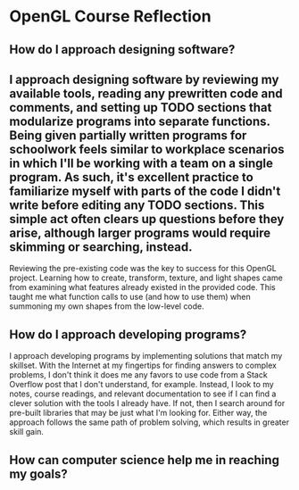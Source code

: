# OpenGL Course Reflection
How do I approach designing software?
--
I approach designing software by reviewing my available tools, reading any prewritten code and comments, and setting up TODO sections that modularize programs into separate functions. Being given partially written programs for schoolwork feels similar to workplace scenarios in which I'll be working with a team on a single program. As such, it's excellent practice to familiarize myself with parts of the code I didn't write before editing any TODO sections. This simple act often clears up questions before they arise, although larger programs would require skimming or searching, instead.
-
Reviewing the pre-existing code was the key to success for this OpenGL project. Learning how to create, transform, texture, and light shapes came from examining what features already existed in the provided code. This taught me what function calls to use (and how to use them) when summoning my own shapes from the low-level code.

How do I approach developing programs?
--
I approach developing programs by implementing solutions that match my skillset. With the Internet at my fingertips for finding answers to complex problems, I don't think it does me any favors to use code from a Stack Overflow post that I don't understand, for example. Instead, I look to my notes, course readings, and relevant documentation to see if I can find a clever solution with the tools I already have. If not, then I search around for pre-built libraries that may be just what I'm looking for. Either way, the approach follows the same path of problem solving, which results in greater skill gain.


How can computer science help me in reaching my goals?
--

